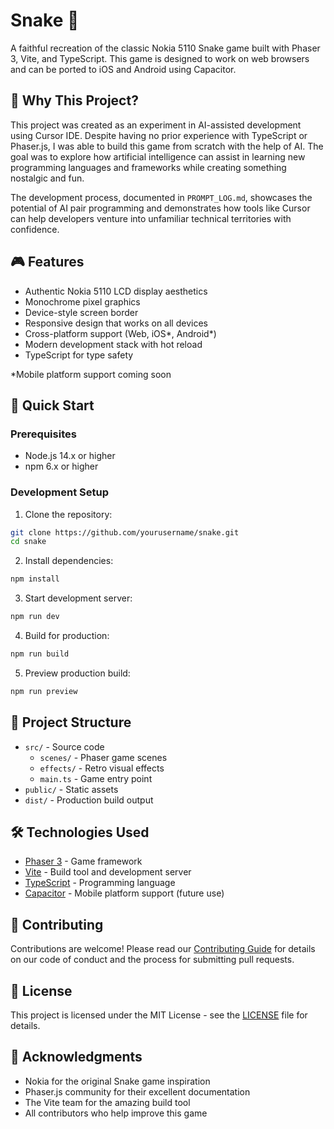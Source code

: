 # Snake 🐍

A faithful recreation of the classic Nokia 5110 Snake game built with Phaser 3, Vite, and TypeScript. This game is designed to work on web browsers and can be ported to iOS and Android using Capacitor.

## 🤖 Why This Project?

This project was created as an experiment in AI-assisted development using Cursor IDE. Despite having no prior experience with TypeScript or Phaser.js, I was able to build this game from scratch with the help of AI. The goal was to explore how artificial intelligence can assist in learning new programming languages and frameworks while creating something nostalgic and fun.

The development process, documented in `PROMPT_LOG.md`, showcases the potential of AI pair programming and demonstrates how tools like Cursor can help developers venture into unfamiliar technical territories with confidence.

## 🎮 Features

- Authentic Nokia 5110 LCD display aesthetics
- Monochrome pixel graphics
- Device-style screen border
- Responsive design that works on all devices
- Cross-platform support (Web, iOS*, Android*)
- Modern development stack with hot reload
- TypeScript for type safety

*Mobile platform support coming soon

## 🚀 Quick Start

### Prerequisites

- Node.js 14.x or higher
- npm 6.x or higher

### Development Setup

1. Clone the repository:
```bash
git clone https://github.com/yourusername/snake.git
cd snake
```

2. Install dependencies:
```bash
npm install
```

3. Start development server:
```bash
npm run dev
```

4. Build for production:
```bash
npm run build
```

5. Preview production build:
```bash
npm run preview
```

## 📁 Project Structure

- `src/` - Source code
  - `scenes/` - Phaser game scenes
  - `effects/` - Retro visual effects
  - `main.ts` - Game entry point
- `public/` - Static assets
- `dist/` - Production build output

## 🛠 Technologies Used

- [Phaser 3](https://phaser.io/) - Game framework
- [Vite](https://vitejs.dev/) - Build tool and development server
- [TypeScript](https://www.typescriptlang.org/) - Programming language
- [Capacitor](https://capacitorjs.com/) - Mobile platform support (future use)

## 🤝 Contributing

Contributions are welcome! Please read our [Contributing Guide](CONTRIBUTING.md) for details on our code of conduct and the process for submitting pull requests.

## 📝 License

This project is licensed under the MIT License - see the [LICENSE](LICENSE) file for details.

## 🙏 Acknowledgments

- Nokia for the original Snake game inspiration
- Phaser.js community for their excellent documentation
- The Vite team for the amazing build tool
- All contributors who help improve this game 